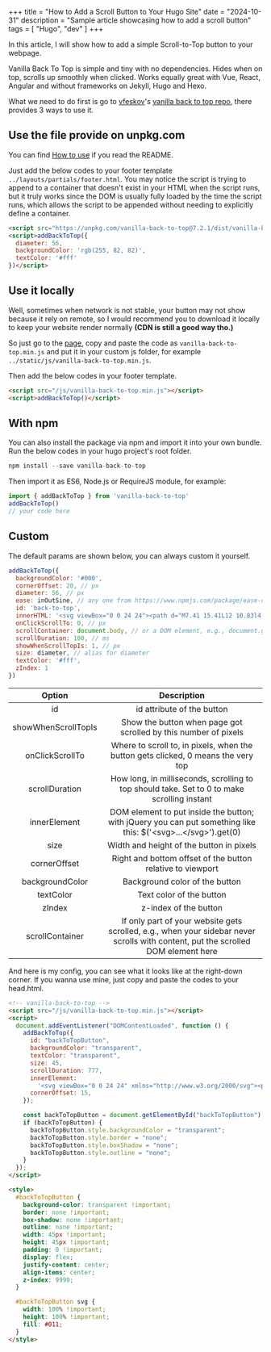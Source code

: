 +++
title = "How to Add a Scroll Button to Your Hugo Site"
date = "2024-10-31"
description = "Sample article showcasing how to add a scroll button"
tags = [
    "Hugo",
    "dev"
]
+++

In this article, I will show how to add a simple Scroll-to-Top button to your webpage.

Vanilla Back To Top is simple and tiny with no dependencies. Hides when on top, scrolls up smoothly when clicked. Works equally great with Vue, React, Angular and without frameworks on Jekyll, Hugo and Hexo.

What we need to do first is go to [vfeskov](https://github.com/vfeskov)'s [vanilla back to top repo](https://github.com/vfeskov/vanilla-back-to-top), there provides 3 ways to use it.

## Use the file provide on unpkg.com
You can find [How to use](https://github.com/vfeskov/vanilla-back-to-top#how-to-use) if you read the README.

Just add the below codes to your footer template `../layouts/partials/footer.html`. You may notice the script is trying to append to a container that doesn't exist in your HTML when the script runs, but it truly works since the DOM is usually fully loaded by the time the script runs, which allows the script to be appended without needing to explicitly define a container.

```html
<script src="https://unpkg.com/vanilla-back-to-top@7.2.1/dist/vanilla-back-to-top.min.js"></script>
<script>addBackToTop({
  diameter: 56,
  backgroundColor: 'rgb(255, 82, 82)',
  textColor: '#fff'
})</script>
```

## Use it locally
Well, sometimes when network is not stable, your button may not show because it rely on remote, so I would recommend you to download it locally to keep your website render normally **(CDN is still a good way tho.)**

So just go to the [page](https://unpkg.com/vanilla-back-to-top@7.2.1/dist/vanilla-back-to-top.min.js), copy and paste the code as `vanilla-back-to-top.min.js` and put it in your custom js folder, for example `../static/js/vanilla-back-to-top.min.js`.

Then add the below codes in your footer template.

```html
<script src="/js/vanilla-back-to-top.min.js"></script>
<script>addBackToTop()</script>
```

## With npm
You can also install the package via npm and import it into your own bundle. Run the below codes in your hugo project's root folder.

```js
npm install --save vanilla-back-to-top
```

Then import it as ES6, Node.js or RequireJS module, for example:

```js
import { addBackToTop } from 'vanilla-back-to-top'
addBackToTop()
// your code here
```

## Custom
The default params are shown below, you can always custom it yourself.

```js
addBackToTop({
  backgroundColor: '#000',
  cornerOffset: 20, // px
  diameter: 56, // px
  ease: inOutSine, // any one from https://www.npmjs.com/package/ease-component will do
  id: 'back-to-top',
  innerHTML: '<svg viewBox="0 0 24 24"><path d="M7.41 15.41L12 10.83l4.59 4.58L18 14l-6-6-6 6z"></path></svg>',
  onClickScrollTo: 0, // px
  scrollContainer: document.body, // or a DOM element, e.g., document.getElementById('content')
  scrollDuration: 100, // ms
  showWhenScrollTopIs: 1, // px
  size: diameter, // alias for diameter
  textColor: '#fff',
  zIndex: 1
})
```

|Option	|Description|
|:------:|:-----:|
|id|	id attribute of the button|
|showWhenScrollTopIs	|Show the button when page got scrolled by this number of pixels|
|onClickScrollTo|	Where to scroll to, in pixels, when the button gets clicked, 0 means the very top|
|scrollDuration|	How long, in milliseconds, scrolling to top should take. Set to 0 to make scrolling instant|
|innerElement|	DOM element to put inside the button; with jQuery you can put something like this: $('\<svg>...\</svg>').get(0)|
|size|	Width and height of the button in pixels
|cornerOffset	|Right and bottom offset of the button relative to viewport|
|backgroundColor|	Background color of the button|
|textColor	|Text color of the button|
|zIndex|	z-index of the button|
|scrollContainer	|If only part of your website gets scrolled, e.g., when your sidebar never scrolls with content, put the scrolled DOM element here|

And here is my config, you can see what it looks like at the right-down corner. If you wanna use mine, just copy and paste the codes to your head.html.

```html
<!-- vanilla-back-to-top -->
<script src="/js/vanilla-back-to-top.min.js"></script>
<script>
  document.addEventListener("DOMContentLoaded", function () {
    addBackToTop({
      id: "backToTopButton",
      backgroundColor: "transparent",
      textColor: "transparent",
      size: 45,
      scrollDuration: 777,
      innerElement:
        '<svg viewBox="0 0 24 24" xmlns="http://www.w3.org/2000/svg"><path d="M7 14l5-5 5 5H7z" fill="#011"/></svg>',
      cornerOffset: 15,
    });

    const backToTopButton = document.getElementById("backToTopButton");
    if (backToTopButton) {
      backToTopButton.style.backgroundColor = "transparent";
      backToTopButton.style.border = "none";
      backToTopButton.style.boxShadow = "none";
      backToTopButton.style.outline = "none";
    }
  });
</script>

<style>
  #backToTopButton {
    background-color: transparent !important;
    border: none !important;
    box-shadow: none !important;
    outline: none !important;
    width: 45px !important;
    height: 45px !important;
    padding: 0 !important;
    display: flex;
    justify-content: center;
    align-items: center;
    z-index: 9999;
  }

  #backToTopButton svg {
    width: 100% !important;
    height: 100% !important;
    fill: #011;
  }
</style>
```